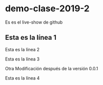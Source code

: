 # demo-clase-2019-2
Es es el live-show de github

Esta es la línea 1
------------------
Esta es la línea 2

Esta es la línea 3

Otra Modificación después de la versión 0.0.1

Esta es la línea 4
